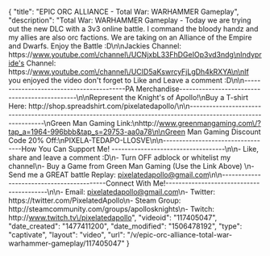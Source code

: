 {
    "title": "EPIC ORC ALLIANCE - Total War: WARHAMMER Gameplay",
    "description": "Total War: WARHAMMER Gameplay - Today we are trying out the new DLC with a 3v3 online battle.  I command the bloody handz and my allies are also orc factions.  We are taking on an Alliance of the Empire and Dwarfs.  Enjoy the Battle :D\n\nJackies Channel: https:\/\/www.youtube.com\/channel\/UCNjxbL33FhDGeIOp3vd3ndg\nIndypride's Channel: https:\/\/www.youtube.com\/channel\/UCID5aKswrcyFjLgDh4kRXYA\n\nIf you enjoyed the video don't forget to Like and Leave a comment :D\n\n-----------------------------------------PA Merchandise----------------------------------------------\n\nRepresent the Knight's of Apollo!\nBuy a T-shirt Here: http:\/\/shop.spreadshirt.com\/pixelatedapollo\/\n\n---------------------------------------------------------------------------------------------------------------\nGreen Man Gaming Link:\nhttp:\/\/www.greenmangaming.com\/?tap_a=1964-996bbb&tap_s=29753-aa0a78\n\nGreen Man Gaming Discount Code 20% Off:\nPIXELA-TEDAPO-LLOSVE\n\n----------------------------------How You Can Support Me! -----------------------------------\n\n- Like, share and leave a comment :D\n- Turn OFF adblock or whitelist my channel\n- Buy a Game from Green Man Gaming (Use the Link Above) \n- Send me a GREAT battle Replay: pixelatedapollo@gmail.com\n\n------------------------------------------Connect With Me!-----------------------------------------\n\n- Email: pixelatedapollo@gmail.com\n- Twitter: https:\/\/twitter.com\/PixelatedApollo\n- Steam Group:  http:\/\/steamcommunity.com\/groups\/apollosknights\n- Twitch: http:\/\/www.twitch.tv\/pixelatedapollo",
    "videoid": "117405047",
    "date_created": "1477411200",
    "date_modified": "1506478192",
    "type": "captivate",
    "layout": "video",
    "url": "\/v\/epic-orc-alliance-total-war-warhammer-gameplay\/117405047"
}